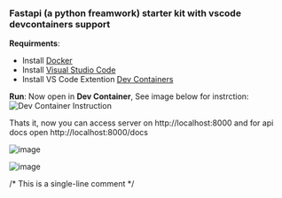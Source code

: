 ### Fastapi (a python freamwork) starter kit with vscode devcontainers support

**Requirments**:
- Install [Docker](https://www.docker.com/)
- Install [Visual Studio Code](https://code.visualstudio.com/)
- Install VS Code Extention [Dev Containers](https://marketplace.visualstudio.com/items?itemName=ms-vscode-remote.remote-containers)

**Run**:
Now open in **Dev Container**, See image below for instrction:
![Dev Container Instruction](https://github.com/user-attachments/assets/e9b74691-8a57-4d16-a9a7-529e4191d39e)

Thats it, now you can access server on  http://localhost:8000 and for api docs open http://localhost:8000/docs

![image](https://github.com/user-attachments/assets/3a9ad1e5-c0dc-46eb-8bdc-f960e3ed038d)

![image](https://github.com/user-attachments/assets/04a2d7db-42f7-455a-b16a-74ca7e24c381)

/* This is a single-line comment */
